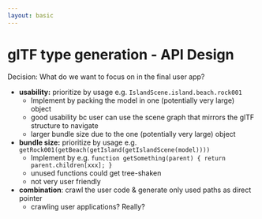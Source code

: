 ```yaml
---
layout: basic
---
```


# glTF type generation - API Design

Decision: What do we want to focus on in the final user app?

<v-clicks>

- **usability:** prioritize by usage e.g. `IslandScene.island.beach.rock001`
  - <mdi-code class="text-gray-400" /> Implement by packing the model in one (potentially very large) object
  - <ant-design-smile-filled class="text-green-400" /> good usability bc user can use the scene graph that mirrors the glTF structure to navigate
  - <ant-design-frown-filled class="text-red-400" /> larger bundle size due to the one (potentially very large) object
- **bundle size:** prioritize by usage e.g. `getRock001(getBeach(getIsland(getIslandScene(model))))`
  - <mdi-code class="text-gray-400" /> Implement by e.g. `function getSomething(parent) { return parent.children[xxx]; }`
  - <ant-design-smile-filled class="text-green-400" /> unused functions could get tree-shaken
  - <ant-design-frown-filled class="text-red-400" /> not very user friendly
- **combination**: crawl the user code & generate only used paths as direct pointer
  - <ant-design-frown-filled class="text-red-400" /> crawling user applications? Really?

</v-clicks>

